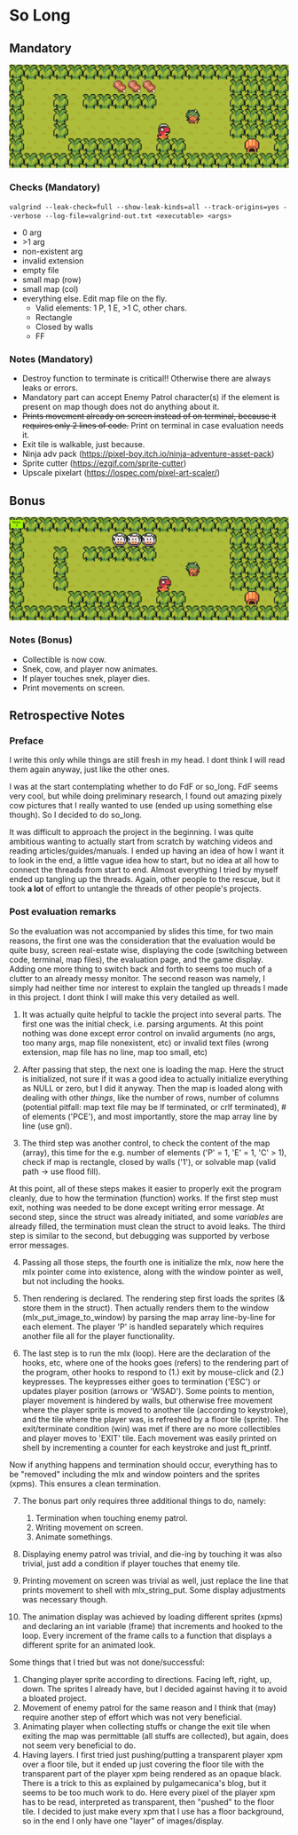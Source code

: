 # So Long

## Mandatory
![Mandatory](./assets/scr_sht/screen1.png "mandatory")

### Checks (Mandatory)

```
valgrind --leak-check=full --show-leak-kinds=all --track-origins=yes --verbose --log-file=valgrind-out.txt <executable> <args>
```

- 0 arg
- \>1 arg
- non-existent arg
- invalid extension
- empty file
- small map (row)
- small map (col)
- everything else. Edit map file on the fly. 
	- Valid elements: 1 P, 1 E, >1 C, other chars.
	- Rectangle
	- Closed by walls
	- FF


### Notes (Mandatory)
- Destroy function to terminate is critical!! Otherwise there are always leaks or errors.
- Mandatory part can accept Enemy Patrol character(s) if the element is present on map though does not do anything about it.
- ~~Prints movement already on screen instead of on terminal, because it requires only 2 lines of code.~~ Print on terminal in case evaluation needs it.
- Exit tile is walkable, just because.
- Ninja adv pack (https://pixel-boy.itch.io/ninja-adventure-asset-pack)
- Sprite cutter (https://ezgif.com/sprite-cutter)
- Upscale pixelart (https://lospec.com/pixel-art-scaler/)


## Bonus
![Bonus](./assets/scr_sht/screen2.png "bonus")

### Notes (Bonus)
- Collectible is now cow.
- Snek, cow, and player now animates.
- If player touches snek, player dies.
- Print movements on screen.

## Retrospective Notes

### Preface
I write this only while things are still fresh in my head. I dont think I will read them again anyway, just like the other ones. 

I was at the start contemplating whether to do FdF or so_long. FdF seems very cool, but while doing preliminary research, I found out amazing pixely cow pictures that I really wanted to use (ended up using something else though). So I decided to do so_long.

It was difficult to approach the project in the beginning. I was quite ambitious wanting to actually start from scratch by watching videos and reading articles/guides/manuals. I ended up having an idea of how I want it to look in the end, a little vague idea how to start, but no idea at all how to connect the threads from start to end. Almost everything I tried by myself ended up tangling up the threads. Again, other people to the rescue, but it took **a lot** of effort to untangle the threads of other people's projects.

### Post evaluation remarks
So the evaluation was not accompanied by slides this time, for two main reasons, the first one was the consideration that the evaluation would be quite busy, screen real-estate wise, displaying the code (switching between code, terminal, map files), the evaluation page, and the game display. Adding one more thing to switch back and forth to seems too much of a clutter to an already messy monitor. The second reason was namely, I simply had neither time nor interest to explain the tangled up threads I made in this project. I dont think I will make this very detailed as well.

1. It was actually quite helpful to tackle the project into several parts. The first one was the initial check, i.e. parsing arguments. At this point nothing was done except error control on invalid arguments (no args, too many args, map file nonexistent, etc) or invalid text files (wrong extension, map file has no line, map too small, etc)

2. After passing that step, the next one is loading the map. Here the struct is initialized, not sure if it was a good idea to actually initialize everything as NULL or zero, but I did it anyway. Then the map is loaded along with dealing with other *things*, like the number of rows, number of columns (potential pitfall: map text file may be lf terminated, or crlf terminated), # of elements ('PCE'), and most importantly, store the map array line by line (use gnl).

3. The third step was another control, to check the content of the map (array), this time for the e.g. number of elements ('P' = 1, 'E' = 1, 'C' > 1), check if map is rectangle, closed by walls ('1'), or solvable map (valid path -> use flood fill). 

At this point, all of these steps makes it easier to properly exit the program cleanly, due to how the termination (function) works. If the first step must exit, nothing was needed to be done except writing error message. At second step, since the struct was already initiated, and some *variables* are already filled, the termination must clean the struct to avoid leaks. The third step is similar to the second, but debugging was supported by verbose error messages.

4. Passing all those steps, the fourth one is initialize the mlx, now here the mlx pointer come into existence, along with the window pointer as well, but not including the hooks.

5. Then rendering is declared. The rendering step first loads the sprites (& store them in the struct). Then actually renders them to the window (mlx_put_image_to_window) by parsing the map array line-by-line for each element. The player 'P' is handled separately which requires another file all for the player functionality.

6. The last step is to run the mlx (loop). Here are the declaration of the hooks, etc, where one of the hooks goes (refers) to the rendering part of the program, other hooks to respond to (1.) exit by mouse-click and (2.) keypresses. The keypresses either goes to termination ('ESC') or updates player position (arrows or 'WSAD'). Some points to mention, player movement is hindered by walls, but otherwise free movement where the player sprite is moved to another tile (according to keystroke), and the tile where the player was, is refreshed by a floor tile (sprite). The exit/terminate condition (win) was met if there are no more collectibles and player moves to 'EXIT' tile. Each movement was easily printed on shell by incrementing a counter for each keystroke and just ft_printf. 

Now if anything happens and termination should occur, everything has to be "removed" including the mlx and window pointers and the sprites (xpms). This ensures a clean termination.

7. The bonus part only requires three additional things to do, namely:
	1. Termination when touching enemy patrol.
	2. Writing movement on screen.
	3. Animate somethings.

8. Displaying enemy patrol was trivial, and die-ing by touching it was also trivial, just add a condition if player touches that enemy tile. 

9. Printing movement on screen was trivial as well, just replace the line that prints movement to shell with mlx_string_put. Some display adjustments was necessary though.

10. The animation display was achieved by loading different sprites (xpms) and declaring an int variable (frame) that increments and hooked to the loop. Every increment of the frame calls to a function that displays a different sprite for an animated look.

Some things that I tried but was not done/successful:
1. Changing player sprite according to directions. Facing left, right, up, down. The sprites I already have, but I decided against having it to avoid a bloated project.
2. Movement of enemy patrol for the same reason and I think that (may) require another step of effort which was not very beneficial.
3. Animating player when collecting stuffs or change the exit tile when exiting the map was permittable (all stuffs are collected), but again, does not seem very beneficial to do.
4. Having layers. I first tried just pushing/putting a transparent player xpm over a floor tile, but it ended up just covering the floor tile with the transparent part of the player xpm being rendered as an opaque black. There is a trick to this as explained by pulgamecanica's blog, but it seems to be too much work to do. Here every pixel of the player xpm has to be read, interpreted as transparent, then "pushed" to the floor tile. I decided to just make every xpm that I use has a floor background, so in the end I only have one "layer" of images/display. 